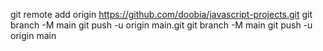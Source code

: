 git remote add origin https://github.com/doobia/javascript-projects.git
git branch -M main
git push -u origin main.git
git branch -M main
git push -u origin main
